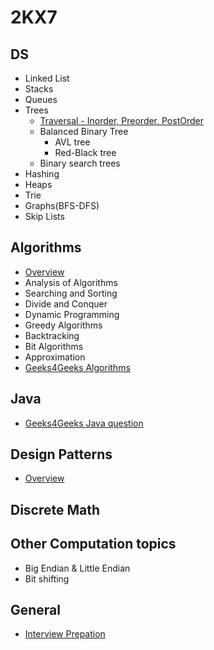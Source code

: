 # 2KX7

## DS                               
- Linked List 
- Stacks
- Queues 
- Trees
  - [Traversal - Inorder, Preorder, PostOrder](./DS/Tree/tree_chap1.md)  
  - Balanced Binary Tree
    - AVL tree 
    - Red-Black tree	
  - Binary search trees  
- Hashing 
- Heaps  
- Trie		
- Graphs(BFS-DFS)
-  Skip Lists

## Algorithms
- [Overview](./Algo/analysisOfAlgorithms.md)
- Analysis of Algorithms
- Searching and Sorting
- Divide and Conquer
- Dynamic Programming
- Greedy Algorithms
- Backtracking
- Bit Algorithms
- Approximation
- [Geeks4Geeks Algorithms](http://www.geeksforgeeks.org/fundamentals-of-algorithms/)


## Java
- [Geeks4Geeks Java question](http://www.geeksforgeeks.org/java/)

## Design Patterns
- [Overview](./Design_Patterns/Design_Patterns.md)

## Discrete Math

## Other Computation topics
- Big Endian & Little Endian
- Bit shifting

## General
- [Interview Prepation](./Arbit/interview_prep.md)

